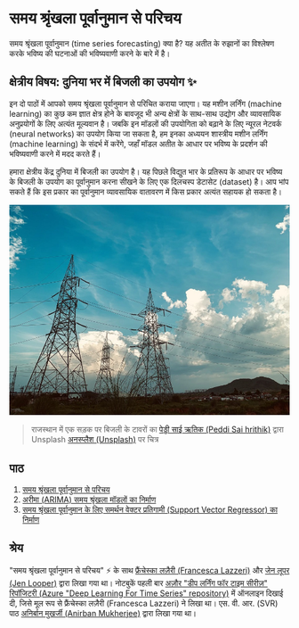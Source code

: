 # समय श्रृंखला पूर्वानुमान से परिचय

समय श्रृंखला पूर्वानुमान (time series forecasting) क्या है? यह अतीत के रुझानों का विश्लेषण करके भविष्य की घटनाओं की भविष्यवाणी करने के बारे में है।

## क्षेत्रीय विषय: दुनिया भर में बिजली का उपयोग ✨

इन दो पाठों में आपको समय श्रृंखला पूर्वानुमान से परिचित कराया जाएगा। यह मशीन लर्निंग (machine learning) का कुछ कम ज्ञात क्षेत्र होने के बावजूद भी अन्य क्षेत्रों के साथ-साथ उद्योग और व्यावसायिक अनुप्रयोगों के लिए अत्यंत मूल्यवान है। जबकि इन मॉडलों की उपयोगिता को बढ़ाने के लिए न्यूरल नेटवर्क (neural networks) का उपयोग किया जा सकता है, हम इनका अध्ययन शास्त्रीय मशीन लर्निंग (machine learning) के संदर्भ में करेंगे, जहाँ मॉडल अतीत के आधार पर भविष्य के प्रदर्शन की भविष्यवाणी करने में मदद करते हैं।

हमारा क्षेत्रीय केंद्र दुनिया में बिजली का उपयोग है। यह पिछले विद्युत भार के प्रतिरूप के आधार पर भविष्य के बिजली के उपयोग का पूर्वानुमान करना सीखने के लिए एक दिलचस्प डेटासेट (dataset) है। आप भांप सकते हैं कि इस प्रकार का पूर्वानुमान व्यावसायिक वातावरण में किस प्रकार अत्यंत सहायक हो सकता है।

![विद्युत ग्रिड](../images/electric-grid.jpg)

> राजस्थान में एक सड़क पर बिजली के टावरों का  <a href="https://unsplash.com/@shutter_log?utm_source=unsplash&utm_medium=referral&utm_content=creditCopyText">पेड्डी साई ऋतिक (Peddi Sai hrithik)</a> द्वारा Unsplash <a href="https://unsplash.com/s/photos/electric-india?utm_source=unsplash&utm_medium=referral&utm_content=creditCopyText">अनस्प्लैश (Unsplash)</a> पर चित्र
  

## पाठ

1. [समय श्रृंखला पूर्वानुमान से परिचय](../1-Introduction/README.md)
2. [अरीमा (ARIMA) समय श्रृंखला मॉडलों का निर्माण](../2-ARIMA/README.md)
3. [समय श्रृंखला पूर्वानुमान के लिए समर्थन वेक्टर प्रतिगामी (Support Vector Regressor) का निर्माण](../3-SVR/README.md)

## श्रेय

"समय श्रृंखला पूर्वानुमान से परिचय" ⚡️ के साथ [फ्रैंचेस्का लज़ैरी (Francesca Lazzeri)](https://twitter.com/frlazzeri) और [जेन लूपर (Jen Looper)](https://twitter.com/jenlooper) द्वारा लिखा गया था। नोटबुकें पहली बार [अज़ौर "डीप लर्निंग फॉर टाइम सीरीज़" रिपॉजिटरी (Azure "Deep Learning For Time Series" repository)](https://github.com/Azure/DeepLearningForTimeSeriesForecasting) में ऑनलाइन दिखाई दी, जिसे मूल रूप से फ्रैंचेस्का लज़ैरी (Francesca Lazzeri) ने लिखा था। एस. वी. आर. (SVR) पाठ [अनिर्बान मुखर्जी (Anirban Mukherjee)](https://github.com/AnirbanMukherjeeXD) द्वारा लिखा गया था।